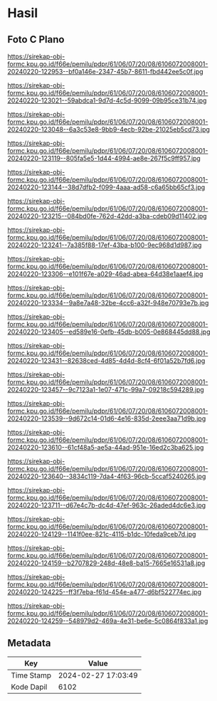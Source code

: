# Hasil

## Foto C Plano

https://sirekap-obj-formc.kpu.go.id/f66e/pemilu/pdpr/61/06/07/20/08/6106072008001-20240220-122953--bf0a146e-2347-45b7-8611-fbd442ee5c0f.jpg

https://sirekap-obj-formc.kpu.go.id/f66e/pemilu/pdpr/61/06/07/20/08/6106072008001-20240220-123021--59abdca1-9d7d-4c5d-9099-09b95ce31b74.jpg

https://sirekap-obj-formc.kpu.go.id/f66e/pemilu/pdpr/61/06/07/20/08/6106072008001-20240220-123048--6a3c53e8-9bb9-4ecb-92be-21025eb5cd73.jpg

https://sirekap-obj-formc.kpu.go.id/f66e/pemilu/pdpr/61/06/07/20/08/6106072008001-20240220-123119--805fa5e5-1d44-4994-ae8e-267f5c9ff957.jpg

https://sirekap-obj-formc.kpu.go.id/f66e/pemilu/pdpr/61/06/07/20/08/6106072008001-20240220-123144--38d7dfb2-f099-4aaa-ad58-c6a65bb65cf3.jpg

https://sirekap-obj-formc.kpu.go.id/f66e/pemilu/pdpr/61/06/07/20/08/6106072008001-20240220-123215--084bd0fe-762d-42dd-a3ba-cdeb09d11402.jpg

https://sirekap-obj-formc.kpu.go.id/f66e/pemilu/pdpr/61/06/07/20/08/6106072008001-20240220-123241--7a385f88-17ef-43ba-b100-9ec968d1d987.jpg

https://sirekap-obj-formc.kpu.go.id/f66e/pemilu/pdpr/61/06/07/20/08/6106072008001-20240220-123306--e101f67e-a029-46ad-abea-64d38e1aaef4.jpg

https://sirekap-obj-formc.kpu.go.id/f66e/pemilu/pdpr/61/06/07/20/08/6106072008001-20240220-123334--9a8e7a48-32be-4cc6-a32f-948e70793e7b.jpg

https://sirekap-obj-formc.kpu.go.id/f66e/pemilu/pdpr/61/06/07/20/08/6106072008001-20240220-123405--ed589e16-0efb-45db-b005-0e868445dd88.jpg

https://sirekap-obj-formc.kpu.go.id/f66e/pemilu/pdpr/61/06/07/20/08/6106072008001-20240220-123431--82638ced-4d85-4d4d-8cf4-6f01a52b7fd6.jpg

https://sirekap-obj-formc.kpu.go.id/f66e/pemilu/pdpr/61/06/07/20/08/6106072008001-20240220-123457--9c7123a1-1e07-471c-99a7-09218c594289.jpg

https://sirekap-obj-formc.kpu.go.id/f66e/pemilu/pdpr/61/06/07/20/08/6106072008001-20240220-123539--9d672c14-01d6-4e16-835d-2eee3aa71d9b.jpg

https://sirekap-obj-formc.kpu.go.id/f66e/pemilu/pdpr/61/06/07/20/08/6106072008001-20240220-123610--61cf48a5-ae5a-44ad-951e-16ed2c3ba625.jpg

https://sirekap-obj-formc.kpu.go.id/f66e/pemilu/pdpr/61/06/07/20/08/6106072008001-20240220-123640--3834c119-7da4-4f63-96cb-5ccaf5240265.jpg

https://sirekap-obj-formc.kpu.go.id/f66e/pemilu/pdpr/61/06/07/20/08/6106072008001-20240220-123711--d67e4c7b-dc4d-47ef-963c-26aded4dc6e3.jpg

https://sirekap-obj-formc.kpu.go.id/f66e/pemilu/pdpr/61/06/07/20/08/6106072008001-20240220-124129--1141f0ee-821c-4115-b1dc-10feda9ceb7d.jpg

https://sirekap-obj-formc.kpu.go.id/f66e/pemilu/pdpr/61/06/07/20/08/6106072008001-20240220-124159--b2707829-248d-48e8-ba15-7665e16531a8.jpg

https://sirekap-obj-formc.kpu.go.id/f66e/pemilu/pdpr/61/06/07/20/08/6106072008001-20240220-124225--ff3f7eba-f61d-454e-a477-d6bf522774ec.jpg

https://sirekap-obj-formc.kpu.go.id/f66e/pemilu/pdpr/61/06/07/20/08/6106072008001-20240220-124259--548979d2-469a-4e31-be6e-5c0864f833a1.jpg


## Metadata

| Key        | Value               |
| ---------- | ------------------- |
| Time Stamp | 2024-02-27 17:03:49 |
| Kode Dapil | 6102                |




